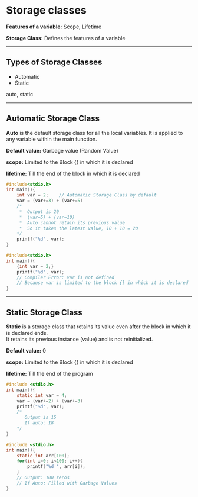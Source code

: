 # **Storage classes**
 
**Features of a variable:** Scope, Lifetime

**Storage Class:** Defines the features of a variable

---
## Types of Storage Classes

- Automatic
- Static

auto, static

---
## Automatic Storage Class

**Auto** is the default storage class for all the local variables. It is applied to any variable within the main function.

**Default value:** Garbage value (Random Value)

**scope:** Limited to the Block {} in which it is declared

**lifetime:** Till the end of the block in which it is declared

```c
#include<stdio.h>
int main(){
    int var = 2;    // Automatic Storage Class by default
    var = (var+=3) + (var+=5)   
    /*
     *  Output is 20
     *  (var=5) + (var=10)
     *  Auto cannot retain its previous value
     *  So it takes the latest value, 10 + 10 = 20
    */
    printf("%d", var);
}
```

```c
#include<stdio.h>
int main(){
    {int var = 2;}
    printf("%d", var); 
    // Compiler Error: var is not defined
    // Because var is limited to the block {} in which it is declared
}
```

---
## Static Storage Class

**Static** is a storage class that retains its value even after the block in which it is declared ends.  
It retains its previous instance (value) and is not reinitialized.

**Default value:** 0

**scope:** Limited to the Block {} in which it is declared

**lifetime:** Till the end of the program

```c
#include <stdio.h>
int main(){
    static int var = 4;
    var = (var+=2) + (var+=3)
    printf("%d", var);
    /*
       Output is 15
       If auto: 18
    */
}
```

```c
#include <stdio.h>
int main(){
    static int arr[100];
    for(int i=0; i<100; i++){
        printf("%d ", arr[i]);
    }
    // Output: 100 zeros
    // If Auto: Filled with Garbage Values
}
```
